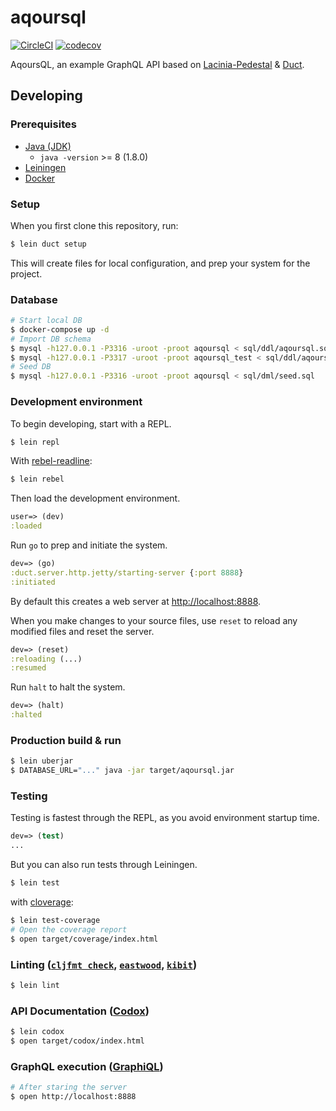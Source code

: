 # aqoursql

[![CircleCI](https://circleci.com/gh/lagenorhynque/aqoursql.svg?style=shield)](https://circleci.com/gh/lagenorhynque/aqoursql)
[![codecov](https://codecov.io/gh/lagenorhynque/aqoursql/branch/master/graph/badge.svg)](https://codecov.io/gh/lagenorhynque/aqoursql)

AqoursQL, an example GraphQL API based on [Lacinia-Pedestal](https://github.com/walmartlabs/lacinia-pedestal) & [Duct](https://github.com/duct-framework/duct).

## Developing

### Prerequisites

- [Java (JDK)](http://openjdk.java.net/)
    - `java -version` >= 8 (1.8.0)
- [Leiningen](https://leiningen.org/)
- [Docker](https://www.docker.com/)

### Setup

When you first clone this repository, run:

```sh
$ lein duct setup
```

This will create files for local configuration, and prep your system
for the project.

### Database

```sh
# Start local DB
$ docker-compose up -d
# Import DB schema
$ mysql -h127.0.0.1 -P3316 -uroot -proot aqoursql < sql/ddl/aqoursql.sql
$ mysql -h127.0.0.1 -P3317 -uroot -proot aqoursql_test < sql/ddl/aqoursql.sql
# Seed DB
$ mysql -h127.0.0.1 -P3316 -uroot -proot aqoursql < sql/dml/seed.sql
```

### Development environment

To begin developing, start with a REPL.

```sh
$ lein repl
```

With [rebel-readline](https://github.com/bhauman/rebel-readline):

```sh
$ lein rebel
```

Then load the development environment.

```clojure
user=> (dev)
:loaded
```

Run `go` to prep and initiate the system.

```clojure
dev=> (go)
:duct.server.http.jetty/starting-server {:port 8888}
:initiated
```

By default this creates a web server at <http://localhost:8888>.

When you make changes to your source files, use `reset` to reload any
modified files and reset the server.

```clojure
dev=> (reset)
:reloading (...)
:resumed
```

Run `halt` to halt the system.

```clojure
dev=> (halt)
:halted
```

### Production build & run

```sh
$ lein uberjar
$ DATABASE_URL="..." java -jar target/aqoursql.jar
```

### Testing

Testing is fastest through the REPL, as you avoid environment startup
time.

```clojure
dev=> (test)
...
```

But you can also run tests through Leiningen.

```sh
$ lein test
```

with [cloverage](https://github.com/cloverage/cloverage):

```sh
$ lein test-coverage
# Open the coverage report
$ open target/coverage/index.html
```

### Linting ([`cljfmt check`](https://github.com/weavejester/cljfmt), [`eastwood`](https://github.com/jonase/eastwood), [`kibit`](https://github.com/jonase/kibit))

```sh
$ lein lint
```

### API Documentation ([Codox](https://github.com/weavejester/codox))

```sh
$ lein codox
$ open target/codox/index.html
```

### GraphQL execution ([GraphiQL](https://github.com/graphql/graphiql))

```sh
# After staring the server
$ open http://localhost:8888
```
